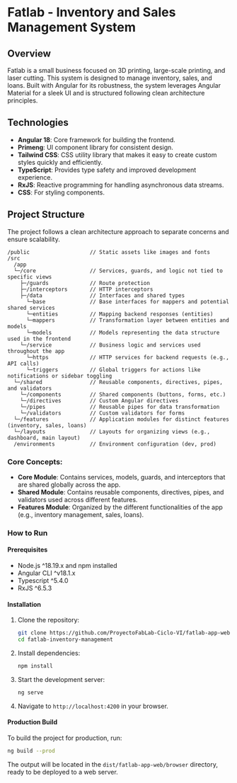 # Fatlab - Inventory and Sales Management System

## Overview

Fatlab is a small business focused on 3D printing, large-scale printing, and laser cutting. This system is designed to manage inventory, sales, and loans. Built with Angular for its robustness, the system leverages Angular Material for a sleek UI and is structured following clean architecture principles.

## Technologies

- **Angular 18**: Core framework for building the frontend.
- **Primeng**: UI component library for consistent design.
- **Tailwind CSS**: CSS utility library that makes it easy to create custom styles quickly and efficiently.
- **TypeScript**: Provides type safety and improved development experience.
- **RxJS**: Reactive programming for handling asynchronous data streams.
- **CSS**: For styling components.

## Project Structure

The project follows a clean architecture approach to separate concerns and ensure scalability.

```plaintext
/public                   // Static assets like images and fonts
/src
  /app
  └─/core                 // Services, guards, and logic not tied to specific views
    ├─/guards             // Route protection
    ├─/interceptors       // HTTP interceptors
    ├─/data               // Interfaces and shared types
      └─base              // Base interfaces for mappers and potential shared services
      └─entities          // Mapping backend responses (entities)
      └─mappers           // Transformation layer between entities and models
      └─models            // Models representing the data structure used in the frontend
    └─/service            // Business logic and services used throughout the app
      └─https             // HTTP services for backend requests (e.g., API calls)
      └─triggers          // Global triggers for actions like notifications or sidebar toggling
  └─/shared               // Reusable components, directives, pipes, and validators
    └─/components         // Shared components (buttons, forms, etc.)
    └─/directives         // Custom Angular directives
    └─/pipes              // Reusable pipes for data transformation
    └─/validators         // Custom validators for forms
  └─/features             // Application modules for distinct features (inventory, sales, loans)
  └─/layouts              // Layouts for organizing views (e.g., dashboard, main layout)
  /environments           // Environment configuration (dev, prod)
```

### Core Concepts:
- **Core Module**: Contains services, models, guards, and interceptors that are shared globally across the app.
- **Shared Module**: Contains reusable components, directives, pipes, and validators used across different features.
- **Features Module**: Organized by the different functionalities of the app (e.g., inventory management, sales, loans).

### How to Run
#### Prerequisites
- Node.js ^18.19.x and npm installed
- Angular CLI ^v18.1.x
- Typescript ^5.4.0
- RxJS ^6.5.3

#### Installation
1. Clone the repository:
    ```bash
    git clone https://github.com/ProyectoFabLab-Ciclo-VI/fatlab-app-web.git
    cd fatlab-inventory-management
    ```
2. Install dependencies:
    ```bash
    npm install
    ```
3. Start the development server:
    ```bash
    ng serve
    ```
4. Navigate to `http://localhost:4200` in your browser.
#### Production Build
To build the project for production, run:
```bash
ng build --prod
```
The output will be located in the `dist/fatlab-app-web/browser` directory, ready to be deployed to a web server.

<!-- ### Future Plans -->
<!-- - **Tailwind CSS Integration**: For utility-first CSS styling. -->
<!-- - **Reports Module**: Generate PDF reports for inventory, sales, and loan data. -->